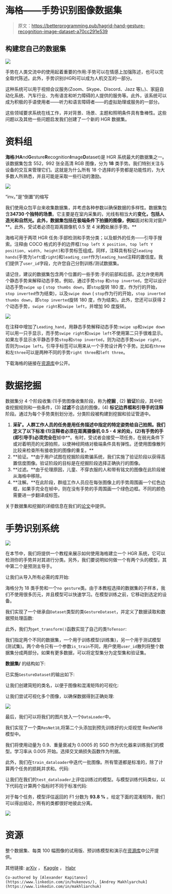 # 海格——手势识别图像数据集

> 原文：<https://betterprogramming.pub/hagrid-hand-gesture-recognition-image-dataset-a70cc291e539>

## 构建您自己的数据集

![](img/85ac76cbe66f056d1f27cd1ad9caa1fd.png)

手势在人类交流中的使用起着重要的作用:手势可以在情感上加强陈述，也可以完全取代陈述。此外，手势识别(HGR)可以成为人机交互的一部分。

这种系统可以用于视频会议服务(Zoom、Skype、Discord、Jazz 等)。)、家庭自动化系统、汽车行业、为有语言和听力障碍的人提供的服务等。此外，该系统可以成为积极的手语使用者——听力和语言障碍者——的虚拟助理或服务的一部分。

这些领域要求系统在线工作，并对背景、场景、主题和照明条件具有鲁棒性。这些问题以及其他一些问题启发我们创建了一个新的 HGR 数据集。

# 资料组

**海格**(**HA**nd**G**esture**R**ecognition**I**mage**D**ataset)是 HGR 系统最大的数据集之一。该数据集包含 552，992 张全高清 RGB 图像，分为 **18** 类手势。我们特别关注与设备的交互来管理它们。这就是为什么所有 18 个选择的手势都是功能性的，为大多数人所熟悉，并且可能是采取一些行动的激励。

![](img/ecbc97a264b2c95ca94c33051de75f19.png)

“inv。”是“倒置”的缩写

我们使用众包平台来收集数据集，并考虑各种参数以确保数据的多样性。数据集包含**34730 个独特的场景**。它主要是在室内采集的，光线有相当大的**变化，包括人造光和自然光。此外，数据集包括在极端条件下拍摄的图像，例如**面对和背对窗户**。此外，受试者必须在距离摄像机 0.5 至 4 米**的**处展示手势。**

海格可用于两项 HGR 任务:手部检测和手势分类；以及额外的任务——引导手搜索。注释由 COCO 格式的手的边界框`[top left X position, top left Y position, width, height]`和手势标签组成。同样，注释具有标记`leading hands`(手势为`left`或`right`)和`leading_conf`作为`leading_hand`注释的置信度。我们提供了`user_id`字段，允许您自己分割训练/测试数据集。

请记住，建议的数据集包含两个位置的一些手势:手的前部和后部。这允许使用两个静态手势来解释动态手势。例如，通过手势`stop` 和`stop inverted`，您可以设计动态手势`swipe up` ( `stop thumbs down`，即`stop`旋转 180 度，作为行的开始，`stop inverted`作为结束)，以及`swipe down` ( `stop`作为行的开始，`stop inverted thumbs down`，即`stop inverted`旋转 180 度，作为结束)。此外，您还可以获得 2 个动态手势，`swipe right`和`swipe left`，并增加 90 度旋转。

![](img/7c62dc8c41ac2c12e47cf8773ce24894.png)

在注释中增加了`Leading_hand`，用静态手势解释动态手势:`swipe up`和`swipe down`可以用一只手显示，而手势`swipe right`和`swipe left`不使用第二只手很难显示。如果左手显示水平静态手势`stop`和`stop inverted`，则为动态手势`swipe right`，否则为`swipe left`。引导手标签可以用来从一个手势设计两个手势。比如右`three`和左`three`可以是两种不同的手势`right three`和`left three`。

下载海格的链接在[资源库](https://github.com/hukenovs/hagrid)中公开。

# 数据挖掘

数据集分 4 个阶段收集:(1)手势图像收集阶段，称为**挖掘** , (2) **验证**阶段，其中检查挖掘规则和一些条件，(3) **过滤**不合适的图像，(4) **标记边界框和引导手的注释**阶段。通过为每个手势类别划分池，分类阶段被构建到挖掘和验证管道中。

1.  **采矿。**人群工作人员的任务是用任务描述中指定的特定姿势给自己拍照。我们定义了以下标准:(1)注释者必须在距离摄像机 0.5 - 4 米的**处，(2)有手势的手(即引导手)必须完全在**帧中**。有时，受试者会接受一项任务，在弱光条件下或对着明亮的光源拍照，以使神经网络对极端条件具有弹性。还使用图像散列比较来检查所有接收到的图像的重复。**
2.  **验证。**由于用户试图在挖掘阶段欺骗系统，我们实施了验证阶段以获得高置信度图像。验证阶段的目标是在挖掘阶段选择正确执行的图像。
3.  **过滤。**由于伦理原因，儿童、不穿衣服的人和带有铭文的图像在此阶段被从海格中移除。
4.  **注解。**在此阶段，群组工作人员应在每张图像上的手势周围画一个红色边框，如果手完全在帧中，则在没有手势的手周围画一个绿色边框。不同的颜色需要进一步翻译成标签。

关于数据集和挖掘的详细信息在我们的[论文](https://arxiv.org/pdf/2206.08219.pdf)中提供。

# 手势识别系统

![](img/51fffdb5a1cdbbcafd07ee7dfce469a4.png)

在本节中，我们将提供一个教程来展示如何使用海格建立一个 HGR 系统，它可以检测你的手势并对其进行分类。另外，我们要说明如何做一个有两个头的模型，其中第二个是预测主导手。

让我们从导入所有必需的库开始:

海格分为 18 类手势和一个`no gesture`类。由于本教程选择的数据集的子样本，我们不使用很多历元，并且模型可以快速学习。在模型训练之前，它移动到选定的设备。

我们实现了一个继承自`Dataset`类型的类`GestureDataset`，并定义了数据读取和数据预处理函数:

此外，我们为`get_transform()`函数实现了自己的类`ToTensor`:

我们指定两个不同的数据集，一个用于训练模型(训练集)，另一个用于测试模型(测试集)。两个命令只有一个参数`is_train`不同，用户使用`user_id`散列将整个数据集分成两部分。如果有更多数据，可以将定型集分为定型集和验证集。

**数据集/** 的结构如下:

已实施`GestureDataset`的输出如下:

让我们创建简短的类名，以便于图像和混淆矩阵的可视化:

让我们尝试可视化多个图像，以确保数据得到正确处理:

![](img/39414de29cb18b461ef39a729341d682.png)

最后，我们可以将我们的图片放入一个`DataLoader`中。

我们实现了一个类`ResNet18`,将第二个头添加到预先训练好的火炬视觉 ResNet18 模型中。

我们将使用动量为 0.9、重量衰减为 0.0005 的 SGD 作为优化器来训练我们的模型。学习率从 0.005 开始。选择交叉熵损失函数作为判据。

此外，我们在`train_dataloader`中迭代一批图像。所有管道都是标准的，除了计算两个任务的损耗并求和。代码:

让我们在我们的`test_dataloader`上评估训练过的模型。与模型训练代码类似，以下代码在计算两个指标时不同于标准代码:

对于每个任务，模型评估返回的 F1 分数为 **93.8 %** 。给定下面的混淆矩阵，我们可以得出结论，所有的类都很好地彼此分离。

![](img/4ecfde9211cb5e84105a047f7cea7a11.png)

# 资源

整个数据集、每类 100 幅图像的试用版、预训练模型和演示在[资源库](https://github.com/hukenovs/hagrid)中公开提供。

其他链接: [arXiv](https://arxiv.org/pdf/2206.08219.pdf) ， [Kaggle](https://www.kaggle.com/datasets/kapitanov/hagrid) ， [Habr](https://habr.com/ru/company/sberdevices/blog/671614/)

```
Co-authored by [Alexander Kapitanov](https://www.linkedin.com/in/hukenovs/), [Andrey Makhlyarchuk](https://www.linkedin.com/in/makhliarchuk)
```